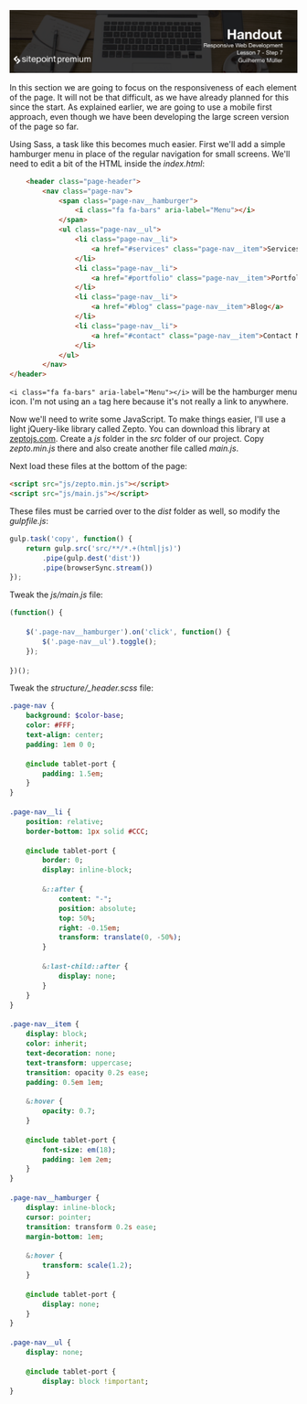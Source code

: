 ![](headings/7.7.png)

In this section we are going to focus on the responsiveness of each element of the page. It will not be that difficult, as we have already planned for this since the start. As explained earlier, we are going to use a mobile first approach, even though we have been developing the large screen version of the page so far.

Using Sass, a task like this becomes much easier. First we'll add a simple hamburger menu in place of the regular navigation for small screens. We'll need to edit a bit of the HTML inside the *index.html*:

```html
	<header class="page-header">
		<nav class="page-nav">
			<span class="page-nav__hamburger">
				<i class="fa fa-bars" aria-label="Menu"></i>
			</span>
			<ul class="page-nav__ul">
				<li class="page-nav__li">
					<a href="#services" class="page-nav__item">Services</a>
				</li>
				<li class="page-nav__li">
					<a href="#portfolio" class="page-nav__item">Portfolio</a>
				</li>
				<li class="page-nav__li">
					<a href="#blog" class="page-nav__item">Blog</a>
				</li>
				<li class="page-nav__li">
					<a href="#contact" class="page-nav__item">Contact Me</a>
				</li>
			</ul>
		</nav>
</header>
```

`<i class="fa fa-bars" aria-label="Menu"></i>` will be the hamburger menu icon. I'm not using an `a` tag here because it's not really a link to anywhere.

Now we'll need to write some JavaScript. To make things easier, I'll use a light jQuery-like library called Zepto. You can download this library at [zeptojs.com](http://zeptojs.com). Create a *js* folder in the *src* folder of our project. Copy *zepto.min.js* there and also create another file called *main.js*.

Next load these files at the bottom of the page:

```html
<script src="js/zepto.min.js"></script>
<script src="js/main.js"></script>
```

These files must be carried over to the *dist* folder as well, so modify the *gulpfile.js*:

```js
gulp.task('copy', function() {
	return gulp.src('src/**/*.+(html|js)')
		.pipe(gulp.dest('dist'))
		.pipe(browserSync.stream())
});
```

Tweak the *js/main.js* file:

```js
(function() {

	$('.page-nav__hamburger').on('click', function() {
		$('.page-nav__ul').toggle();
	});

})();
```

Tweak the *structure/_header.scss* file:

```sass
.page-nav {
	background: $color-base;
	color: #FFF;
	text-align: center;
	padding: 1em 0 0;

	@include tablet-port {
		padding: 1.5em;
	}
}

.page-nav__li {
	position: relative;
	border-bottom: 1px solid #CCC;
	
	@include tablet-port {
		border: 0;
		display: inline-block;

		&::after {
			content: "-";
			position: absolute;
			top: 50%;
			right: -0.15em;
			transform: translate(0, -50%);
		}

		&:last-child::after {
			display: none;
		}
	}
}

.page-nav__item {
	display: block;
	color: inherit;
	text-decoration: none;
	text-transform: uppercase;
	transition: opacity 0.2s ease;
	padding: 0.5em 1em;

	&:hover {
		opacity: 0.7;
	}

	@include tablet-port {
		font-size: em(18);
		padding: 1em 2em;
	}
}

.page-nav__hamburger {
	display: inline-block;
	cursor: pointer;
	transition: transform 0.2s ease;
	margin-bottom: 1em;

	&:hover {
		transform: scale(1.2);
	}

	@include tablet-port {
		display: none;
	}
}

.page-nav__ul {
	display: none;

	@include tablet-port {
		display: block !important;
}
```

